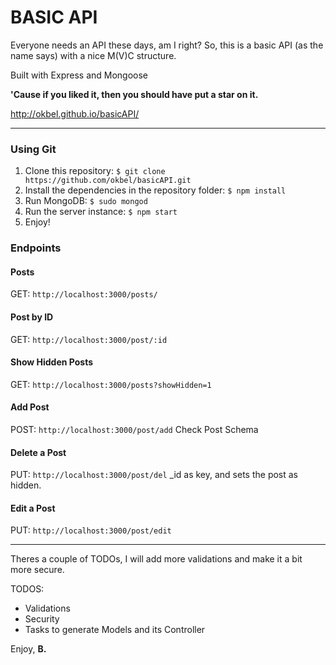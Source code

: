 # BASIC API

Everyone needs an API these days, am I right? So, this is a basic API (as the name says) with a nice M(V)C structure.

Built with Express and Mongoose

**'Cause if you liked it, then you should have put a star on it.**

http://okbel.github.io/basicAPI/


----------

### Using Git
1. Clone this repository: ``$ git clone https://github.com/okbel/basicAPI.git``
2. Install the dependencies in the repository folder: ``$ npm install``
3. Run MongoDB: ``$ sudo mongod``
4. Run the server instance: ``$ npm start``
5. Enjoy!

### Endpoints

#### Posts
GET: ``http://localhost:3000/posts/``

#### Post by ID
GET: ``http://localhost:3000/post/:id``

#### Show Hidden Posts
GET: ``http://localhost:3000/posts?showHidden=1``

#### Add Post
POST: ``http://localhost:3000/post/add``
Check Post Schema

#### Delete a Post
PUT: ``http://localhost:3000/post/del``
_id as key, and sets the post as hidden.

#### Edit a Post
PUT: ``http://localhost:3000/post/edit``

***

Theres a couple of TODOs, I will add more validations and make it a bit more secure. 

TODOS: 
- Validations
- Security
- Tasks to generate Models and its Controller

Enjoy,
**B.**



